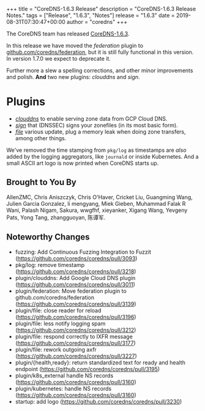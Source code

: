 +++
title = "CoreDNS-1.6.3 Release"
description = "CoreDNS-1.6.3 Release Notes."
tags = ["Release", "1.6.3", "Notes"]
release = "1.6.3"
date = 2019-08-31T07:30:47+00:00
author = "coredns"
+++

The CoreDNS team has released
[CoreDNS-1.6.3](https://github.com/coredns/coredns/releases/tag/v1.6.3).

In this release we have moved the *federation* plugin to
[github.com/coredns/federation](https://github.com/coredns/federation), but it is still fully
functional in this version. In version 1.7.0 we expect to deprecate it.

Further more a slew a spelling corrections, and other minor improvements and polish. **And** two new
plugins: *clouddns* and *sign*.

# Plugins

* [*clouddns*](/plugins/clouddns) to enable serving zone data from GCP Cloud DNS.
* [*sign*](/plugins/sign) that (DNSSEC) signs your zonefiles (in its most basic form).
* [*file*](/plugins/file) various update, plug a memory leak when doing zone transfers, among other
  things.

We've removed the time stamping from `pkg/log` as timestamps are *also* added by the logging
aggregators, like `journald` or inside Kubernetes. And a small ASCII art logo is now printed when
CoreDNS starts up.

## Brought to You By

AllenZMC,
Chris Aniszczyk,
Chris O'Haver,
Cricket Liu,
Guangming Wang,
Julien Garcia Gonzalez,
li mengyang,
Miek Gieben,
Muhammad Falak R Wani,
Palash Nigam,
Sakura,
wwgfhf,
xieyanker,
Xigang Wang,
Yevgeny Pats,
Yong Tang,
zhangguoyan,
陈谭军.


## Noteworthy Changes

* fuzzing: Add Continuous Fuzzing Integration to Fuzzit (https://github.com/coredns/coredns/pull/3093)
* pkg/log: remove timestamp (https://github.com/coredns/coredns/pull/3218)
* plugin/clouddns: Add Google Cloud DNS plugin (https://github.com/coredns/coredns/pull/3011)
* plugin/federation: Move federation plugin to github.com/coredns/federation (https://github.com/coredns/coredns/pull/3139)
* plugin/file: close reader for reload (https://github.com/coredns/coredns/pull/3196)
* plugin/file: less notify logging spam (https://github.com/coredns/coredns/pull/3212)
* plugin/file: respond correctly to IXFR message (https://github.com/coredns/coredns/pull/3177)
* plugin/file: rework outgoing axfr (https://github.com/coredns/coredns/pull/3227)
* plugin/{health,ready}: return standardized text for ready and health endpoint (https://github.com/coredns/coredns/pull/3195)
* plugin/k8s_external handle NS records (https://github.com/coredns/coredns/pull/3160)
* plugin/kubernetes: handle NS records (https://github.com/coredns/coredns/pull/3160)
* startup: add logo (https://github.com/coredns/coredns/pull/3230)
